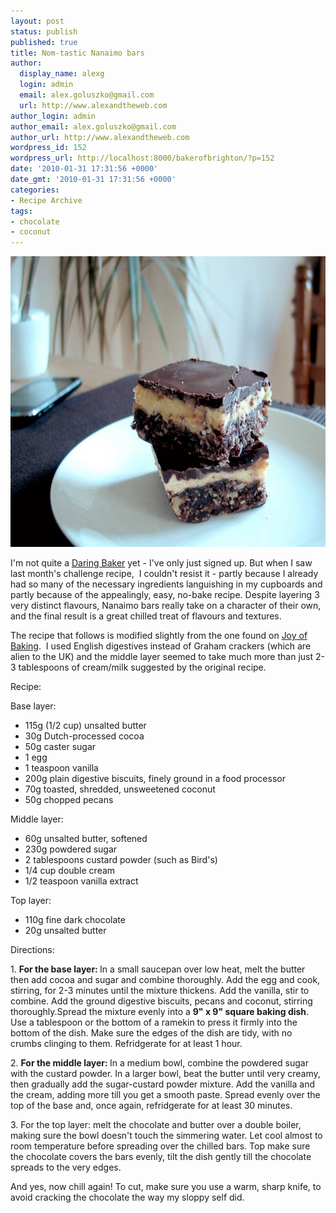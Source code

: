 ```yaml
---
layout: post
status: publish
published: true
title: Nom-tastic Nanaimo bars
author:
  display_name: alexg
  login: admin
  email: alex.goluszko@gmail.com
  url: http://www.alexandtheweb.com
author_login: admin
author_email: alex.goluszko@gmail.com
author_url: http://www.alexandtheweb.com
wordpress_id: 152
wordpress_url: http://localhost:8000/bakerofbrighton/?p=152
date: '2010-01-31 17:31:56 +0000'
date_gmt: '2010-01-31 17:31:56 +0000'
categories:
- Recipe Archive
tags:
- chocolate
- coconut
---
```

<p><a href="/images/2010/01/IMG_1260-copy.jpg"><img class="alignnone size-medium wp-image-153" title="Nanaimo bars" src="/images/2010/01/IMG_1260-copy-620x465.jpg" alt="Nanaimo bars" width="620" height="465" /></a></p>
<p>I'm not quite a <a href="http://thedaringkitchen.com/" target="_blank">Daring Baker</a> yet - I've only just signed up. But when I saw last month's challenge recipe,  I couldn't resist it - partly  because I already had so many of the necessary ingredients languishing in my cupboards and partly because of the appealingly, easy, no-bake recipe. Despite layering 3 very distinct flavours, Nanaimo bars really take on a character of their own, and the final result is a great chilled treat of flavours and textures.</p>
<p>The recipe that follows is modified slightly from the one found on <a href="http://www.joyofbaking.com/NanaimoBars.html">Joy of Baking</a>.  I used English digestives instead of Graham crackers (which are alien to the UK) and the middle layer seemed to take much more than just 2-3 tablespoons of cream/milk suggested by the original recipe.</p>
<p>Recipe:</p>
<p>Base layer:</p>
<ul>
<li> 115g (1/2 cup) unsalted butter</li>
<li>30g Dutch-processed cocoa</li>
<li>50g caster sugar</li>
<li>1 egg</li>
<li>1 teaspoon vanilla</li>
<li>200g plain digestive biscuits, finely ground in a food processor</li>
<li>70g toasted, shredded, unsweetened coconut</li>
<li>50g chopped pecans</li>
</ul>
<p>Middle layer:</p>
<ul>
<li>60g unsalted butter, softened</li>
<li>230g powdered sugar</li>
<li>2 tablespoons custard powder (such as Bird's)</li>
<li>1/4 cup double cream</li>
<li>1/2 teaspoon vanilla extract</li>
</ul>
<p>Top layer:</p>
<ul>
<li> 110g fine dark chocolate</li>
<li> 20g unsalted butter</li>
</ul>
<p>Directions:</p>
<p>1. <strong>For the base layer: </strong>In a small saucepan over low heat, melt the butter then add cocoa and sugar and combine thoroughly. Add the egg and cook, stirring, for 2-3 minutes until the mixture thickens. Add the vanilla, stir to combine. Add the ground digestive biscuits, pecans and coconut, stirring thoroughly.Spread the mixture evenly into a <strong>9" x 9" square baking dish</strong>. Use a tablespoon or the bottom of a ramekin to press it firmly into the bottom of the dish. Make sure the edges of the dish are tidy, with no crumbs clinging to them. Refridgerate for at least 1 hour.</p>
<p>2. <strong>For the middle layer: </strong>In a medium bowl, combine the powdered sugar with the custard powder. In a larger bowl, beat the butter until very creamy, then gradually add the sugar-custard powder mixture. Add the vanilla and the cream, adding more till you get a smooth paste. Spread evenly over the top of the base and, once again, refridgerate for at least 30 minutes.</p>
<p>3. For the top layer: melt the chocolate and butter over a double boiler, making sure the bowl doesn't touch the simmering water. Let cool almost to room temperature before spreading over the chilled bars. Top make sure the chocolate covers the bars evenly, tilt the dish gently till the chocolate spreads to the very edges.</p>
<p>And yes, now chill again! To cut, make sure you use a warm, sharp knife, to avoid cracking the chocolate the way my sloppy self did.</p>
